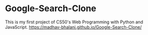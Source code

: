 # Google-Search-Clone
This is my first project of CS50's Web Programming with Python and JavaScript.
https://madhav-bhalani.github.io/Google-Search-Clone/
